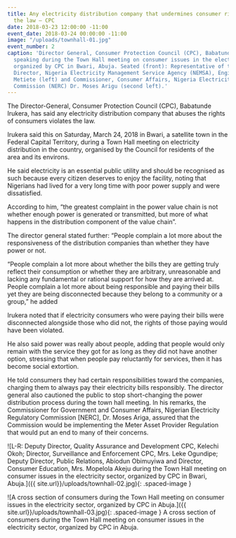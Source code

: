 ```yaml
---
title: Any electricity distribution company that undermines consumer rights violates
  the law – CPC
date: 2018-03-23 12:00:00 -11:00
event_date: 2018-03-24 00:00:00 -11:00
image: "/uploads/townhall-01.jpg"
event_number: 2
caption: 'Director General, Consumer Protection Council (CPC), Babatunde Irukera (right),
  speaking during the Town Hall meeting on consumer issues in the electricity sector,
  organized by CPC in Bwari, Abuja. Seated (front): Representative of the Managing
  Director, Nigeria Electricity Management Service Agency (NEMSA), Engineer William
  Metiete (left) and Commissioner, Consumer Affairs, Nigeria Electricity Regulatory
  Commission (NERC) Dr. Moses Arigu (second left).'
---
```


The Director-General, Consumer Protection Council (CPC), Babatunde Irukera, has said any electricity distribution company that abuses the rights of consumers violates the law.

Irukera said this on Saturday, March 24, 2018 in Bwari, a satellite town in the Federal Capital Territory, during a Town Hall meeting on electricity distribution in the country, organised by the Council for residents of the area and its environs.

He said electricity is an essential public utility and should be recognised as such because every citizen deserves to enjoy the facility, noting that Nigerians had lived for a very long time with poor power supply and were dissatisfied.

According to him, “the greatest complaint in the power value chain is not whether enough power is generated or transmitted, but more of what happens in the distribution component of the value chain”.

The director general stated further: “People complain a lot more about the responsiveness of the distribution companies than whether they have power or not.

“People complain a lot more about whether the bills they are getting truly reflect their consumption or whether they are arbitrary, unreasonable and lacking any fundamental or rational support for how they are arrived at. People complain a lot more about being responsible and paying their bills yet they are being disconnected because they belong to a community or a group,” he added

Irukera noted that if electricity consumers who were paying their bills were disconnected alongside those who did not, the rights of those paying would have been violated.

He also said power was really about people, adding that people would only remain with the service they got for as long as they did not have another option, stressing that when people pay reluctantly for services, then it has become social extortion.

He told consumers they had certain responsibilities toward the companies, charging them to always pay their electricity bills responsibly. The director general also cautioned the public to stop short-changing the power distribution process during the town hall meeting. In his remarks, the Commissioner for Government and Consumer Affairs, Nigerian Electricity Regulatory Commission [NERC], Dr. Moses Ariga, assured that the Commission would be implementing the Meter Asset Provider Regulation that would put an end to many of their concerns.

![L-R: Deputy Director, Quality Assurance and Development CPC, Kelechi Okoh; Director, Surveillance and Enforcement CPC, Mrs. Leke Ogundipe; Deputy Director, Public Relations, Abiodun Obimuyiwa and Director, Consumer Education, Mrs. Mopelola Akeju during the Town Hall meeting on consumer issues in the electricity sector, organized by CPC in Bwari, Abuja.]({{ site.url}}/uploads/townhall-02.jpg){: .spaced-image }


![A cross section of consumers during the Town Hall meeting on consumer issues in the electricity sector, organized by CPC in Abuja.]({{ site.url}}/uploads/townhall-03.jpg){: .spaced-image }
A cross section of consumers during the Town Hall meeting on consumer issues in the electricity sector, organized by CPC in Abuja.